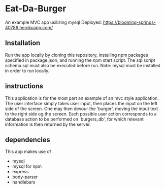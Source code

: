 # Eat-Da-Burger

An example MVC app usilizing mysql
Deployed: https://blooming-springs-40786.herokuapp.com/

## Installation 
Run the app locally by cloning this repository, installing npm packages specified in package.json, and running the npm start script. The sql script schema.sql must also be executed before run. Note: mysql must be installed in order to run locally.

## instructions
This application is for the most part an example of an mvc style application. The user interface simply takes user input, then places the input on the left side of the screen. One may then devour the 'burger', moving the input text to the right side og the screen. Each possible user action corresponds to a database action to be performed on 'burgers_db', for which relevant information is then returned by the server.

## dependencies

This app makes use of
- mysql
- mysql for npm
- express
- body-parser
- handlebars 
